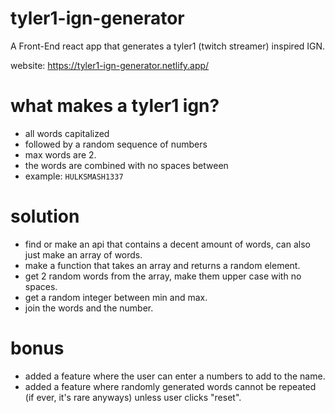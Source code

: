 # tyler1-ign-generator

A Front-End react app that generates a tyler1 (twitch streamer) inspired IGN.

website: https://tyler1-ign-generator.netlify.app/

# what makes a tyler1 ign?

- all words capitalized
- followed by a random sequence of numbers
- max words are 2.
- the words are combined with no spaces between
- example: `HULKSMASH1337`

# solution

- find or make an api that contains a decent amount of words, can also just make an array of words.
- make a function that takes an array and returns a random element.
- get 2 random words from the array, make them upper case with no spaces.
- get a random integer between min and max.
- join the words and the number.

# bonus

- added a feature where the user can enter a numbers to add to the name.
- added a feature where randomly generated words cannot be repeated (if ever, it's rare anyways) unless user clicks "reset".
